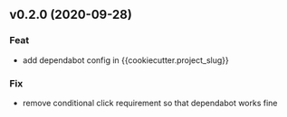 ## v0.2.0 (2020-09-28)

### Feat

- add dependabot config in {{cookiecutter.project_slug}}

### Fix

- remove conditional click requirement so that dependabot works fine
